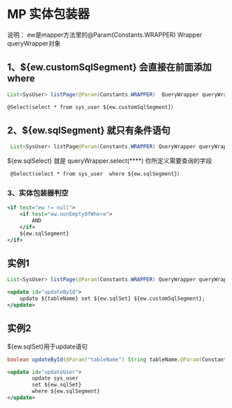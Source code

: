 # MP 实体包装器

说明：
ew是mapper方法里的@Param(Constants.WRAPPER) Wrapper queryWrapper对象

## 1、${ew.customSqlSegment} 会直接在前面添加 where

```java
List<SysUser> listPage(@Param(Constants.WRAPPER)  QueryWrapper queryWrapper)
```

```xml
@Select(select * from sys_user ${ew.customSqlSegment}）
```

## 2、${ew.sqlSegment} 就只有条件语句

```java
 List<SysUser> listPage@Param(Constants.WRAPPER) QueryWrapper queryWrapper)
```

${ew.sqlSelect} 就是 queryWrapper.select(****) 你所定义需要查询的字段

```xml
 @Select(select * from sys_user  where ${ew.sqlSegment}）
```

### 3、实体包装器判空

```xml
<if test="ew != null">
    <if test="ew.nonEmptyOfWhere">
        AND
    </if>
    ${ew.sqlSegment}
</if>
```

## 实例1

```java
List<SysUser> listPage(@Param(Constants.WRAPPER) QueryWrapper queryWrapper)
```

```xml
<update id="updateById">
    update ${tableName} set ${ew.sqlSet} ${ew.customSqlSegment};
</update>
```

## 实例2

${ew.sqlSet}用于update语句

```java
boolean updateById(@Param("tableName") String tableName,@Param(Constants.WRAPPER) Wrapper wrapper);
```

```xml
<update id="updateUser">
		update sys_user
		set ${ew.sqlSet}
		where ${ew.sqlSegment}
</update>
```

